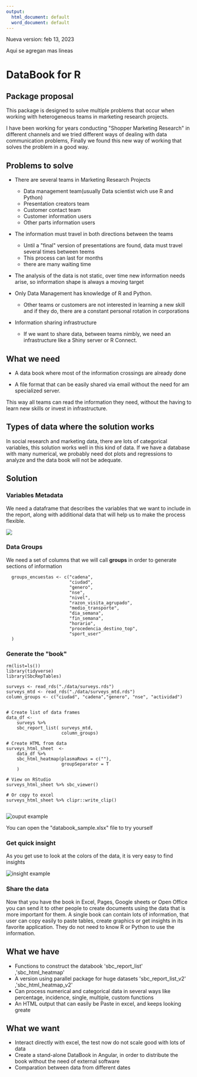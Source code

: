 ```yaml
---
output:
  html_document: default
  word_document: default
---
```


Nueva version: feb 13, 2023

Aqui se agregan mas lineas


# DataBook for R


## Package proposal 

This package is designed to solve multiple problems that occur when working with heterogeneous teams in marketing research projects.

I have been working for years conducting "Shopper Marketing Research" in different channels and we tried different ways of dealing with data communication problems, Finally we found this new way of working that solves the problem in a good way.

## Problems to solve

-   There are several teams in Marketing Research Projects

    -   Data management team(usually Data scientist wich use R and Python)
    -   Presentation creators team
    -   Customer contact team
    -   Customer information users
    -   Other parts information users

-   The information must travel in both directions between the teams

    -   Until a "final" version of presentations are found, data must travel several times between teems
    -   This process can last for months
    -   there are many waiting time

-   The analysis of the data is not static, over time new information needs arise, so information shape is always a moving target

-   Only Data Management has knowledge of R and Python.

    -   Other teams or customers are not interested in learning a new skill and if they do, there are a constant personal rotation in corporations

-   Information sharing infrastructure

    -   If we want to share data, between teams nimbly, we need an infrastructure like a Shiny server or R Connect.

## What we need

-   A data book where most of the information crossings are already done

-   A file format that can be easily shared via email without the need for am specialized server.

This way all teams can read the information they need, without the having to learn new skills or invest in infrastructure.

## Types of data where the solution works

In social research and marketing data, there are lots of categorical variables, this solution works well in this kind of data. If we have a database with many numerical, we probably need dot plots and regressions to analyze and the data book will not be adequate.

## Solution

### Variables Metadata

We need a dataframe that describes the variables that we want to include in the report, along with additional data that will help us to make the process flexible.

![](img/df_md_sample.png)

### Data Groups

We need a set of columns that we will call **groups** in order to generate sections of information


```
  groups_encuestas <- c("cadena", 
                        "ciudad",
                        "genero", 
                        "nse",
                        "nivel",
                        "razon_visita_agrupado",
                        "medio_transporte",
                        "dia_semana",
                        "fin_semana",
                        "horario",
                        "procedencia_destino_top", 
                        "sport_user"
  )
```

### Generate the "book"

```
rm(list=ls())
library(tidyverse)
library(SbcRepTables)

surveys <- read_rds("./data/surveys.rds")
surveys_mtd <- read_rds("./data/surveys_mtd.rds")
column_groups <- c("ciudad", "cadena","genero", "nse", "actividad")


# Create list of data frames
data_df <-
    surveys %>%
    sbc_report_list( surveys_mtd,
                     column_groups)

# Create HTML from data
surveys_html_sheet  <-
    data_df %>%
    sbc_html_heatmap(plasmaRows = c(""),
                     groupSeparator = T
    )

# View on RStudio
surveys_html_sheet %>% sbc_viewer()

# Or copy to excel
surveys_html_sheet %>% clipr::write_clip()
 
```

![ouput example](img/db_out_sample.png)


You can open the "databook_sample.xlsx" file to try yourself


### Get quick insight

As you get use to look at the colors of the data, it is very easy to find insights

![insight example](img/db_out_points.png)



### Share the data

Now that you have the book in Excel, Pages, Google sheets or Open Office you can send it to other people to create documents using the data that is more important for them. A single book can contain lots of information, that user can copy easily to paste tables, create graphics or get insights in its favorite application. They do not need to know R or Python to use the information.


## What we have 

* Functions to construct the databook 'sbc_report_list' ,'sbc_html_heatmap'
* A version using parallel package for huge datasets 'sbc_report_list_v2' ,'sbc_html_heatmap_v2'
* Can process numerical and categorical data in several ways like percentage, incidence, single, multiple, custom functions
* An HTML output that can easily be Paste in excel, and keeps looking greate


## What we want

* Interact directly with excel, the test now do not scale good with lots of data
* Create a stand-alone DataBook in Angular, in order to distribute the book without the need of external software
* Comparation between data from different dates










